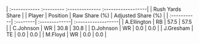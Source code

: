 | :------------ :--------- :-------------- :------------------|
|                       Rush Yards Share                      |
| Player      | Position | Raw Share (%) | Adjusted Share (%) |
| :-----------| :--------| :-------------| :------------------|
| A.Ellington | RB       | 57.5          | 57.5               |
| C.Johnson   | WR       | 30.8          | 30.8               |
| D.Johnson   | WR       | 0.0           | 0.0                |
| J.Gresham   | TE       | 0.0           | 0.0                |
| M.Floyd     | WR       | 0.0           | 0.0                |